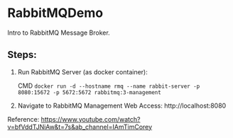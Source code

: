 # RabbitMQDemo

Intro to RabbitMQ Message Broker.

## Steps:
1. Run RabbitMQ Server (as docker container):

   CMD `docker run -d --hostname rmq --name rabbit-server -p 8080:15672 -p 5672:5672 rabbitmq:3-management`
2. Navigate to RabbitMQ Management Web Access: http://localhost:8080

Reference: https://www.youtube.com/watch?v=bfVddTJNiAw&t=7s&ab_channel=IAmTimCorey
